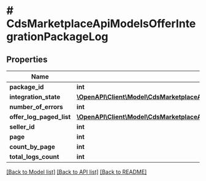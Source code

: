 # # CdsMarketplaceApiModelsOfferIntegrationPackageLog

## Properties

Name | Type | Description | Notes
------------ | ------------- | ------------- | -------------
**package_id** | **int** |  | [optional]
**integration_state** | [**\OpenAPI\Client\Model\CdsMarketplaceApiModelsOfferIntegrationDtosDetailedPackageIntegrationStateDto**](CdsMarketplaceApiModelsOfferIntegrationDtosDetailedPackageIntegrationStateDto.md) |  | [optional]
**number_of_errors** | **int** |  | [optional]
**offer_log_paged_list** | [**\OpenAPI\Client\Model\CdsMarketplaceApiModelsOfferIntegrationDtosOfferLogDto[]**](CdsMarketplaceApiModelsOfferIntegrationDtosOfferLogDto.md) |  | [optional]
**seller_id** | **int** |  | [optional]
**page** | **int** |  | [optional]
**count_by_page** | **int** |  | [optional]
**total_logs_count** | **int** |  | [optional]

[[Back to Model list]](../../README.md#models) [[Back to API list]](../../README.md#endpoints) [[Back to README]](../../README.md)
